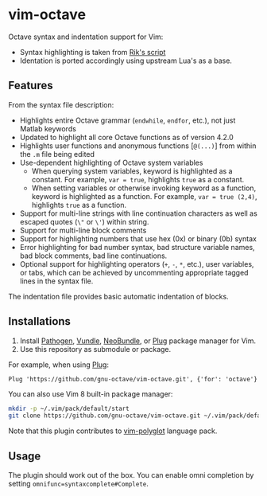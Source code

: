 # vim-octave

Octave syntax and indentation support for Vim:

* Syntax highlighting is taken from
  [Rik's script](https://www.vim.org/scripts/script.php?script_id=3600)
* Identation is ported accordingly using upstream Lua's as a base.

## Features

From the syntax file description:

* Highlights entire Octave grammar (`endwhile`, `endfor`, etc.),
  not just Matlab keywords
* Updated to highlight all core Octave functions as of version 4.2.0
* Highlights user functions and anonymous functions [`@(...)`]
  from within the `.m` file being edited
* Use-dependent highlighting of Octave system variables
    - When querying system variables, keyword is highlighted as a constant.
      For example, `var = true`, highlights `true` as a constant.
    - When setting variables or otherwise invoking keyword as a function,
      keyword is highlighted as a function.  For example, `var = true (2,4)`,
      highlights `true` as a function.
* Support for multi-line strings with line continuation characters
  as well as escaped quotes (`\"` or `\'`) within string.
* Support for multi-line block comments
* Support for highlighting numbers that use hex (0x) or binary (0b) syntax
* Error highlighting for bad number syntax, bad structure variable names,
  bad block comments, bad line continuations.
* Optional support for highlighting operators (`+`, `-`, `*`, etc.),
  user variables, or tabs, which can be achieved by uncommenting
  appropriate tagged lines in the syntax file.

The indentation file provides basic automatic indentation of blocks.

## Installations

1. Install [Pathogen](https://github.com/tpope/vim-pathogen),
   [Vundle](https://github.com/VundleVim/Vundle.vim),
   [NeoBundle](https://github.com/Shougo/neobundle.vim),
   or [Plug](https://github.com/junegunn/vim-plug) package manager for Vim.
2. Use this repository as submodule or package.

For example, when using [Plug](https://github.com/junegunn/vim-plug):

```vim
Plug 'https://github.com/gnu-octave/vim-octave.git', {'for': 'octave'}
```

You can also use Vim 8 built-in package manager:

```sh
mkdir -p ~/.vim/pack/default/start
git clone https://github.com/gnu-octave/vim-octave.git ~/.vim/pack/default/start/vim-octave
```

Note that this plugin contributes to
[vim-polyglot](https://github.com/sheerun/vim-polyglot) language pack.

## Usage

The plugin should work out of the box.  You can enable omni completion
by setting `omnifunc=syntaxcomplete#Complete`.
